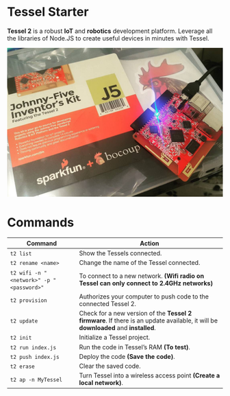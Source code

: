 # Tessel Starter
**Tessel 2** is a robust **IoT** and **robotics** development platform. 
Leverage all the libraries of Node.JS to create useful devices in minutes with Tessel. 

![Tessel 2](https://github.com/jdnichollsc/Tessel/blob/gh-pages/images/tessel2.jpg?raw=true)

# Commands

Command                                  | Action
-------------------------------------    | -----------
`t2 list`                                | Show the Tessels connected.
`t2 rename <name>`                       | Change the name of the Tessel connected.
`t2 wifi -n "<network>" -p "<password>"` | To connect to a new network. **(Wifi radio on Tessel can only connect to 2.4GHz networks)**
`t2 provision`                           | Authorizes your computer to push code to the connected Tessel 2.
`t2 update`                              | Check for a new version of the **Tessel 2 firmware**. If there is an update available, it will be **downloaded** and **installed**.
`t2 init`                                | Initialize a Tessel project. 
`t2 run index.js`                        | Run the code in Tessel’s RAM **(To test)**.
`t2 push index.js`                       | Deploy the code **(Save the code)**.
`t2 erase`                               | Clear the saved code.
`t2 ap -n MyTessel`                      | Turn Tessel into a wireless access point **(Create a local network)**.